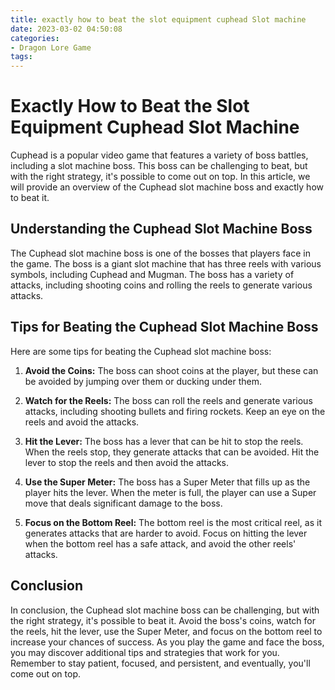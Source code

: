 ```yaml
---
title: exactly how to beat the slot equipment cuphead Slot machine
date: 2023-03-02 04:50:08
categories:
- Dragon Lore Game
tags:
---
```

# Exactly How to Beat the Slot Equipment Cuphead Slot Machine

Cuphead is a popular video game that features a variety of boss battles, including a slot machine boss. This boss can be challenging to beat, but with the right strategy, it's possible to come out on top. In this article, we will provide an overview of the Cuphead slot machine boss and exactly how to beat it.

## Understanding the Cuphead Slot Machine Boss

The Cuphead slot machine boss is one of the bosses that players face in the game. The boss is a giant slot machine that has three reels with various symbols, including Cuphead and Mugman. The boss has a variety of attacks, including shooting coins and rolling the reels to generate various attacks.

## Tips for Beating the Cuphead Slot Machine Boss

Here are some tips for beating the Cuphead slot machine boss:

1. **Avoid the Coins:** The boss can shoot coins at the player, but these can be avoided by jumping over them or ducking under them.

2. **Watch for the Reels:** The boss can roll the reels and generate various attacks, including shooting bullets and firing rockets. Keep an eye on the reels and avoid the attacks.

3. **Hit the Lever:** The boss has a lever that can be hit to stop the reels. When the reels stop, they generate attacks that can be avoided. Hit the lever to stop the reels and then avoid the attacks.

4. **Use the Super Meter:** The boss has a Super Meter that fills up as the player hits the lever. When the meter is full, the player can use a Super move that deals significant damage to the boss.

5. **Focus on the Bottom Reel:** The bottom reel is the most critical reel, as it generates attacks that are harder to avoid. Focus on hitting the lever when the bottom reel has a safe attack, and avoid the other reels' attacks.

## Conclusion

In conclusion, the Cuphead slot machine boss can be challenging, but with the right strategy, it's possible to beat it. Avoid the boss's coins, watch for the reels, hit the lever, use the Super Meter, and focus on the bottom reel to increase your chances of success. As you play the game and face the boss, you may discover additional tips and strategies that work for you. Remember to stay patient, focused, and persistent, and eventually, you'll come out on top.